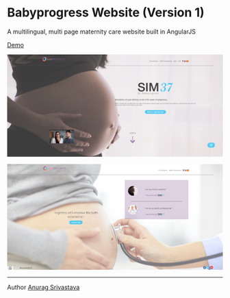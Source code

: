 # Babyprogress Website (Version 1)

A multilingual, multi page maternity care website built in AngularJS

[Demo](https://envisagecyberart.in/projects/websites/babyprog/)

![Screenshot1](Screenshot-1.png?raw=true)

![Screenshot2](Screenshot-2.png?raw=true)
___
Author [Anurag Srivastava](http://www.envisagecyberart.in)
